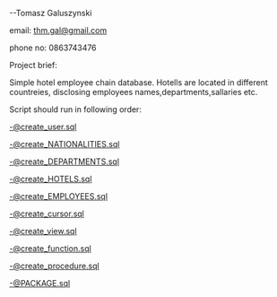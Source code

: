 --Tomasz Galuszynski

email: thm.gal@gmail.com

phone no: 0863743476

Project brief:


Simple hotel employee chain database. Hotells are located in different countreies, disclosing employees names,departments,sallaries etc.


Script should run in following order:

-@create_user.sql

-@create_NATIONALITIES.sql

-@create_DEPARTMENTS.sql

-@create_HOTELS.sql

-@create_EMPLOYEES.sql

-@create_cursor.sql

-@create_view.sql

-@create_function.sql

-@create_procedure.sql

-@PACKAGE.sql
